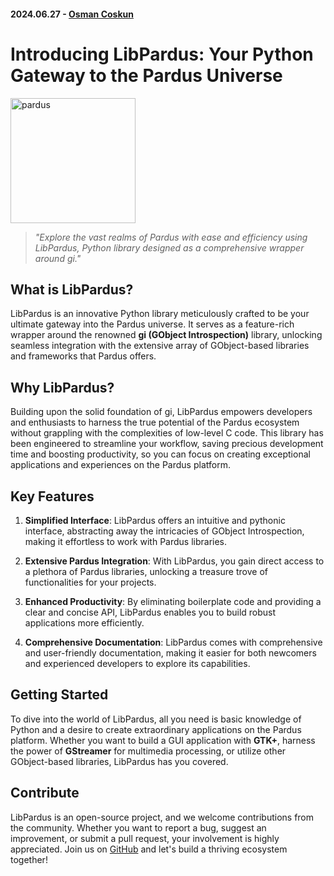#### 2024.06.27 - [Osman Coskun](https://github.com/osmancoskun)

# Introducing LibPardus: Your Python Gateway to the Pardus Universe

<img src="https://raw.githubusercontent.com/pardus/pardus.github.io/097d38fa01966c7a95164be9bd3e42dacfc0080f/src/lib/assets/logo.svg" alt="pardus" width="200"/>

> _"Explore the vast realms of Pardus with ease and efficiency using LibPardus, Python library designed as a comprehensive wrapper around gi."_

## What is LibPardus?

LibPardus is an innovative Python library meticulously crafted to be your ultimate gateway into the Pardus universe. It serves as a feature-rich wrapper around the renowned **gi (GObject Introspection)** library, unlocking seamless integration with the extensive array of GObject-based libraries and frameworks that Pardus offers.

## Why LibPardus?

Building upon the solid foundation of gi, LibPardus empowers developers and enthusiasts to harness the true potential of the Pardus ecosystem without grappling with the complexities of low-level C code. This library has been engineered to streamline your workflow, saving precious development time and boosting productivity, so you can focus on creating exceptional applications and experiences on the Pardus platform.

## Key Features

1. **Simplified Interface**: LibPardus offers an intuitive and pythonic interface, abstracting away the intricacies of GObject Introspection, making it effortless to work with Pardus libraries.

2. **Extensive Pardus Integration**: With LibPardus, you gain direct access to a plethora of Pardus libraries, unlocking a treasure trove of functionalities for your projects.

3. **Enhanced Productivity**: By eliminating boilerplate code and providing a clear and concise API, LibPardus enables you to build robust applications more efficiently.

4. **Comprehensive Documentation**: LibPardus comes with comprehensive and user-friendly documentation, making it easier for both newcomers and experienced developers to explore its capabilities.

## Getting Started

To dive into the world of LibPardus, all you need is basic knowledge of Python and a desire to create extraordinary applications on the Pardus platform. Whether you want to build a GUI application with **GTK+**, harness the power of **GStreamer** for multimedia processing, or utilize other GObject-based libraries, LibPardus has you covered.

## Contribute

LibPardus is an open-source project, and we welcome contributions from the community. Whether you want to report a bug, suggest an improvement, or submit a pull request, your involvement is highly appreciated. Join us on [GitHub](https://github.com/libpardus) and let's build a thriving ecosystem together!
